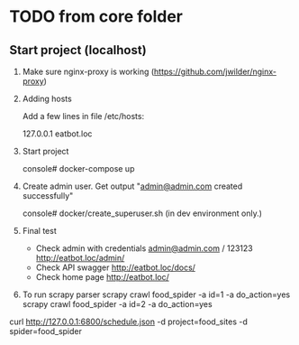 # TODO from core folder

Start project (localhost)
---------------------------------------
1. Make sure nginx-proxy is working (https://github.com/jwilder/nginx-proxy)

2. Adding hosts 

    Add a few lines in file /etc/hosts:

    127.0.0.1 eatbot.loc
    
3. Start project

    console# docker-compose up

4. Create admin user. Get output "admin@admin.com created successfully"

    console# docker/create_superuser.sh  (in dev environment only.)

5. Final test

    - Check admin with credentials admin@admin.com / 123123
    http://eatbot.loc/admin/
    - Check API swagger
    http://eatbot.loc/docs/
    - Check home page
    http://eatbot.loc/


6. To run scrapy parser
scrapy crawl food_spider -a id=1 -a do_action=yes
scrapy crawl food_spider -a id=2 -a do_action=yes

curl http://127.0.0.1:6800/schedule.json -d project=food_sites -d spider=food_spider